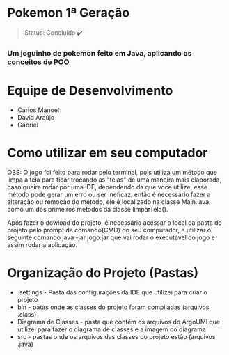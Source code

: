 # Pokemon 1ª Geração

> Status: Concluído ✔️

### Um joguinho de pokemon feito em Java, aplicando os conceitos de POO

# Equipe de Desenvolvimento

+ Carlos Manoel
+ David Araújo
+ Gabriel 

# Como utilizar em seu computador

OBS: O jogo foi feito para rodar pelo terminal, pois utiliza um método que limpa
a tela para ficar trocando as "telas" de uma maneira mais elaborada, caso queira
rodar por uma IDE, dependendo da que voce utilize, esse método pode gerar um erro
ou ser ineficaz, então é necessário fazer a alteração ou remoção do método, ele
é localizado na classe Main.java, como um dos primeiros métodos da classe limparTela().

Após fazer o dowload do projeto, é necessário acessar o local da pasta do projeto
pelo prompt de comando(CMD) do seu computador, e utilizar o seguinte comando  java -jar jogo.jar
que vai rodar o executável do jogo e assim rodar a aplicação.

# Organização do Projeto (Pastas)

+ .settings - Pasta das configurações da IDE que utilizei para criar o projeto
+ bin - patas onde as classes do projeto foram compiladas (arquivos .class)
+ Diagrama de Classes - pasta que contém os arquivos do ArgoUMl que utilizei para fazer o diagrama de classes e a imagem do diagrama
+ src - pastas onde os arquivos das classes do projeto estão (arquivos .java)
